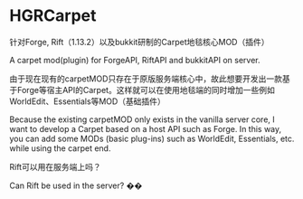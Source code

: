 # HGRCarpet
针对Forge, Rift（1.13.2）以及bukkit研制的Carpet地毯核心MOD（插件）

A carpet mod(plugin) for ForgeAPI, RiftAPI and bukkitAPI on server.

由于现在现有的carpetMOD只存在于原版服务端核心中，故此想要开发出一款基于Forge等宿主API的Carpet。这样就可以在使用地毯端的同时增加一些例如WorldEdit、Essentials等MOD（基础插件）

Because the existing carpetMOD only exists in the vanilla server core, I want to develop a Carpet based on a host API such as Forge. In this way, you can add some MODs (basic plug-ins) such as WorldEdit, Essentials, etc. while using the carpet end.

Rift可以用在服务端上吗？

Can Rift be used in the server? ��
